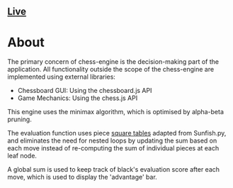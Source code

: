 ## [Live](https://m-ayan-k.github.io/Chess-Engine/)

# About

The primary concern of chess-engine is the decision-making part of the application. All functionality outside the scope of the chess-engine are implemented using external libraries:
* Chessboard GUI: Using the chessboard.js API
* Game Mechanics: Using the chess.js API

This engine uses the minimax algorithm, which is optimised by alpha-beta pruning.

The evaluation function uses piece [square tables](https://www.chessprogramming.org/Piece-Square_Tables) adapted from Sunfish.py, and eliminates the need for nested loops by updating the sum based on each move instead of re-computing the sum of individual pieces at each leaf node.

A global sum is used to keep track of black's evaluation score after each move, which is used to display the 'advantage' bar.
